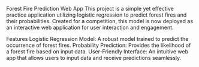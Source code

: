 Forest Fire Prediction Web App
This project is a simple yet effective practice application utilizing logistic regression to predict forest fires and their probabilities. Created for a competition, this model is now deployed as an interactive web application for user interaction and engagement.

Features
Logistic Regression Model: A robust model trained to predict the occurrence of forest fires.
Probability Prediction: Provides the likelihood of a forest fire based on input data.
User-Friendly Interface: An intuitive web app that allows users to input data and receive predictions seamlessly.
